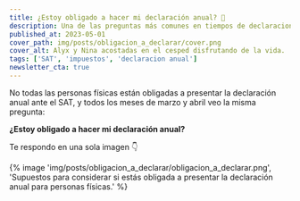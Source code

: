 ```yaml
---
title: ¿Estoy obligado a hacer mi declaración anual? 🤔
description: Una de las preguntas más comunes en tiempos de declaraciones anuales para personas físicas, y la respuesta no es tan complicada. 
published_at: 2023-05-01
cover_path: img/posts/obligacion_a_declarar/cover.png
cover_alt: Alyx y Nina acostadas en el cesped disfrutando de la vida.
tags: ['SAT', 'impuestos', 'declaracion anual']
newsletter_cta: true
---
```


No todas las personas físicas están obligadas a presentar la declaración anual ante el SAT, y todos los meses de marzo y abril veo la misma pregunta:

**¿Estoy obligado a hacer mi declaración anual?**

Te respondo en una sola imagen 👇

{% image 'img/posts/obligacion_a_declarar/obligacion_a_declarar.png', 'Supuestos para considerar si estás obligada a presentar la declaración anual para personas físicas.' %}